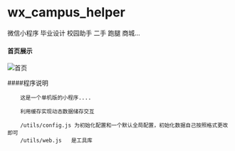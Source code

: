 # wx_campus_helper
微信小程序 毕业设计   校园助手 二手 跑腿 商城...
 
#### 首页展示

![首页](http://assist-tool.oss-cn-beijing.aliyuncs.com/campus-helper-backimg.png)

####程序说明

        这是一个单机版的小程序....

        利用缓存实现动态数据储存交互
        
        /utils/config.js 为初始化配置和一个默认全局配置，初始化数据自己按照格式更改即可
        /utils/web.js   是工具库

